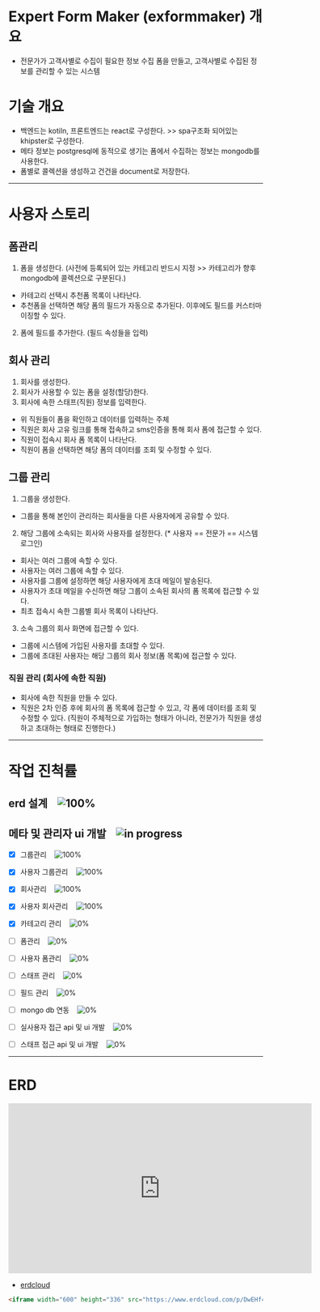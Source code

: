 # Expert Form Maker (exformmaker) 개요

- 전문가가 고객사별로 수집이 필요한 정보 수집 폼을 만들고, 고객사별로 수집된 정보를 관리할 수 있는 시스템

# 기술 개요

- 백엔드는 kotiln, 프론트엔드는 react로 구성한다. >> spa구조화 되어있는 khipster로 구성한다.
- 메타 정보는 postgresql에 동적으로 생기는 폼에서 수집하는 정보는 mongodb를 사용한다.
- 폼별로 콜렉션을 생성하고 건건을 document로 저장한다.

---

# 사용자 스토리

## 폼관리

1. 폼을 생성한다. (사전에 등록되어 있는 카테고리 반드시 지정 >> 카테고리가 향후 mongodb에 콜렉션으로 구분된다.)

- 카테고리 선택시 추천폼 목록이 나타난다.
- 추천폼을 선택하면 해당 폼의 필드가 자동으로 추가된다. 이후에도 필드를 커스터마이징할 수 있다.

2. 폼에 필드를 추가한다. (필드 속성들을 입력)

## 회사 관리

1. 회사를 생성한다.
2. 회사가 사용할 수 있는 폼을 설정(할당)한다.
3. 회사에 속한 스태프(직원) 정보를 입력한다.

- 위 직원들이 폼을 확인하고 데이터를 입력하는 주체
- 직원은 회사 고유 링크를 통해 접속하고 sms인증을 통해 회사 폼에 접근할 수 있다.
- 직원이 접속시 회사 폼 목록이 나타난다.
- 직원이 폼을 선택하면 해당 폼의 데이터를 조회 및 수정할 수 있다.

## 그룹 관리

1. 그룹을 생성한다.

- 그룹을 통해 본인이 관리하는 회사들을 다른 사용자에게 공유할 수 있다.

2. 해당 그룹에 소속되는 회사와 사용자를 설정한다. (\* 사용자 == 전문가 == 시스템 로그인)

- 회사는 여러 그룹에 속할 수 있다.
- 사용자는 여러 그룹에 속할 수 있다.
- 사용자를 그룹에 설정하면 해당 사용자에게 초대 메일이 발송된다.
- 사용자가 초대 메일을 수신하면 해당 그룹이 소속된 회사의 폼 목록에 접근할 수 있다.
- 최초 접속시 속한 그룹별 회사 목록이 나타난다.

3. 소속 그룹의 회사 화면에 접근할 수 있다.

- 그룹에 시스템에 가입된 사용자를 초대할 수 있다.
- 그룹에 초대된 사용자는 해당 그룹의 회사 정보(폼 목록)에 접근할 수 있다.

### 직원 관리 (회사에 속한 직원)

- 회사에 속한 직원을 만들 수 있다.
- 직원은 2차 인증 후에 회사의 폼 목록에 접근할 수 있고, 각 폼에 데이터를 조회 및 수정할 수 있다.
  (직원이 주체적으로 가입하는 형태가 아니라, 전문가가 직원을 생성하고 초대하는 형태로 진행한다.)

---

# 작업 진척률

## erd 설계 &nbsp;&nbsp; ![100%](https://progress-bar.xyz/100)

## 메타 및 관리자 ui 개발 &nbsp;&nbsp; ![in progress](https://progress-bar.xyz/30/?title=in%20progress)

- [x] 그룹관리 &nbsp;&nbsp; ![100%](https://progress-bar.xyz/100)
- [x] 사용자 그룹관리 &nbsp;&nbsp; ![100%](https://progress-bar.xyz/100)
- [x] 회사관리 &nbsp;&nbsp; ![100%](https://progress-bar.xyz/100)
- [x] 사용자 회사관리 &nbsp;&nbsp; ![100%](https://progress-bar.xyz/100)
- [x] 카테고리 관리 &nbsp;&nbsp; ![0%](https://progress-bar.xyz/0)
- [ ] 폼관리 &nbsp;&nbsp; ![0%](https://progress-bar.xyz/0)
- [ ] 사용자 폼관리 &nbsp;&nbsp; ![0%](https://progress-bar.xyz/0)
- [ ] 스태프 관리 &nbsp;&nbsp; ![0%](https://progress-bar.xyz/0)
- [ ] 필드 관리 &nbsp;&nbsp; ![0%](https://progress-bar.xyz/0)
- [ ] mongo db 연동 &nbsp;&nbsp; ![0%](https://progress-bar.xyz/0)

- [ ] 실사용자 접근 api 및 ui 개발 &nbsp;&nbsp; ![0%](https://progress-bar.xyz/0)
- [ ] 스태프 접근 api 및 ui 개발 &nbsp;&nbsp; ![0%](https://progress-bar.xyz/0)

---

# ERD

<iframe width="600" height="336" src="https://www.erdcloud.com/p/DwEHf4YkCGfA3y3Cq" frameborder="0" allowfullscreen></iframe>

- [erdcloud](https://www.erdcloud.com/p/DwEHf4YkCGfA3y3Cq)

```html
<iframe width="600" height="336" src="https://www.erdcloud.com/p/DwEHf4YkCGfA3y3Cq" frameborder="0" allowfullscreen></iframe>
```
